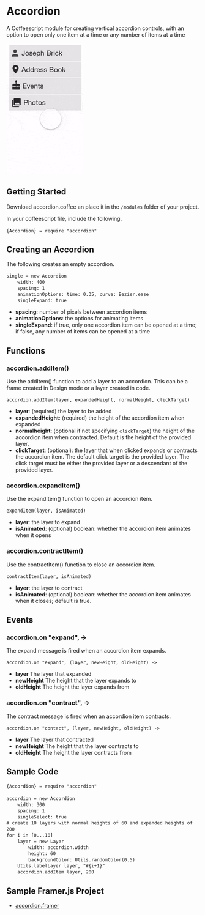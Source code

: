 # Accordion
A Coffeescript module for creating vertical accordion controls, with an option to open only one item at a time or any number of items at a time

<img src="/readme_images/accordion_example.gif" width="200">

## Getting Started
Download accordion.coffee an place it in the `/modules` folder of your project.

In your coffeescript file, include the following.

`{Accordion} = require "accordion"`

## Creating an Accordion
The following creates an empty accordion.
```
single = new Accordion
	width: 400
	spacing: 1
	animationOptions: time: 0.35, curve: Bezier.ease
	singleExpand: true
```
* **spacing**: number of pixels between accordion items
* **animationOptions**: the options for animating items
* **singleExpand**: if true, only one accordion item can be opened at a time; if false, any number of items can be opened at a time
## Functions
### accordion.addItem()
Use the addItem() function to add a layer to an accordion. This can be a frame created in Design mode or a layer created in code. 
```
accordion.addItem(layer, expandedHeight, normalHeight, clickTarget)
```
* **layer**: (required) the layer to be added
* **expandedHeight**: (required) the height of the accordion item when expanded
* **normalheight**: (optional if not specifying `clickTarget`) the height of the accordion item when contracted. Default is the height of the provided layer.
* **clickTarget**: (optional): the layer that when clicked expands or contracts the accordion item. The default click target is the provided layer. The click target must be either the provided layer or a descendant of the provided layer.
### accordion.expandItem()
Use the expandItem() function to open an accordion item.
```
expandItem(layer, isAnimated)
```
* **layer**: the layer to expand
* **isAnimated**: (optional) boolean: whether the accordion item animates when it opens

### accordion.contractItem()
Use the contractItem() function to close an accordion item.
```
contractItem(layer, isAnimated)
```
* **layer**: the layer to contract
* **isAnimated**: (optional) boolean: whether the accordion item animates when it closes; default is true.

## Events
### accordion.on "expand", ->
The expand message is fired when an accordion item expands.
```
accordion.on "expand", (layer, newHeight, oldHeight) ->
```
* **layer** The layer that expanded
* **newHeight** The height that the layer expands to
* **oldHeight** The height the layer expands from

### accordion.on "contract", ->
The contract message is fired when an accordion item contracts.
```
accordion.on "contact", (layer, newHeight, oldHeight) ->
```
* **layer** The layer that contracted
* **newHeight** The height that the layer contracts to
* **oldHeight** The height the layer contracts from
## Sample Code
```
{Accordion} = require "accordion"

accordion = new Accordion
	width: 300
	spacing: 1
	singleSelect: true
# create 10 layers with normal heights of 60 and expanded heights of 200
for i in [0...10]
	layer = new Layer
		width: accordion.width
		height: 60
		backgroundColor: Utils.randomColor(0.5)
	Utils.labelLayer layer, "#{i+1}"
	accordion.addItem layer, 200
```
## Sample Framer.js Project
* [accordion.framer](https://framer.cloud/tIdTw)
